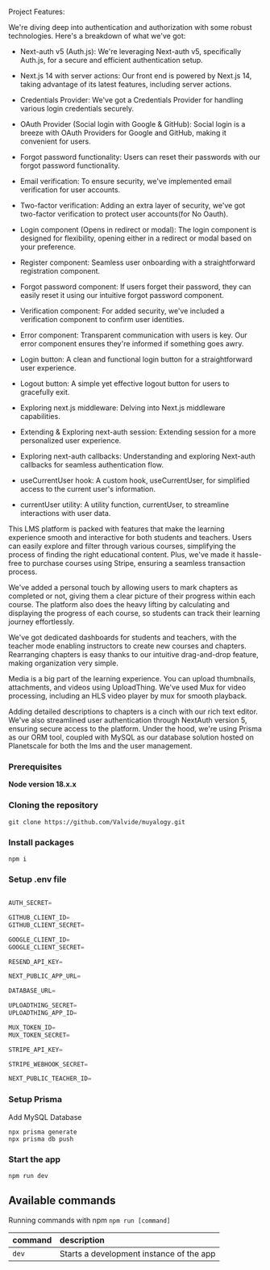 Project Features:

We're diving deep into authentication and authorization with some robust technologies. Here's a breakdown of what we've got:

- Next-auth v5 (Auth.js): We're leveraging Next-auth v5, specifically Auth.js, for a secure and efficient authentication setup.

- Next.js 14 with server actions: Our front end is powered by Next.js 14, taking advantage of its latest features, including server actions.

- Credentials Provider: We've got a Credentials Provider for handling various login credentials securely.

- OAuth Provider (Social login with Google & GitHub): Social login is a breeze with OAuth Providers for Google and GitHub, making it convenient for users.

- Forgot password functionality: Users can reset their passwords with our forgot password functionality.

- Email verification: To ensure security, we've implemented email verification for user accounts.

- Two-factor verification: Adding an extra layer of security, we've got two-factor verification to protect user accounts(for No Oauth).

- Login component (Opens in redirect or modal): The login component is designed for flexibility, opening either in a redirect or modal based on your preference.

- Register component: Seamless user onboarding with a straightforward registration component.

- Forgot password component: If users forget their password, they can easily reset it using our intuitive forgot password component.

- Verification component: For added security, we've included a verification component to confirm user identities.

- Error component: Transparent communication with users is key. Our error component ensures they're informed if something goes awry.

- Login button: A clean and functional login button for a straightforward user experience.

- Logout button: A simple yet effective logout button for users to gracefully exit.

- Exploring next.js middleware: Delving into Next.js middleware capabilities.

- Extending & Exploring next-auth session: Extending session for a more personalized user experience.

- Exploring next-auth callbacks: Understanding and exploring Next-auth callbacks for seamless authentication flow.

- useCurrentUser hook: A custom hook, useCurrentUser, for simplified access to the current user's information.

- currentUser utility: A utility function, currentUser, to streamline interactions with user data.


This LMS platform is packed with features that make the learning experience smooth and interactive for both students and teachers. Users can easily explore and filter through various courses, simplifying the process of finding the right educational content. Plus, we've made it hassle-free to purchase courses using Stripe, ensuring a seamless transaction process.

We've added a personal touch by allowing users to mark chapters as completed or not, giving them a clear picture of their progress within each course. The platform also does the heavy lifting by calculating and displaying the progress of each course, so students can track their learning journey effortlessly.

We've got dedicated dashboards for students and teachers, with the teacher mode enabling instructors to create new courses and chapters. Rearranging chapters is easy thanks to our intuitive drag-and-drop feature, making organization very simple.

Media is a big part of the learning experience. You can upload thumbnails, attachments, and videos using UploadThing. We've used  Mux for video processing, including an HLS video player by mux for smooth playback.

Adding detailed descriptions to chapters is a cinch with our rich text editor. We've also streamlined user authentication through NextAuth version 5, ensuring secure access to the platform. Under the hood, we're using Prisma as our ORM tool, coupled with MySQL as our database solution hosted on Planetscale for both the lms and the user management.

### Prerequisites

**Node version 18.x.x**

### Cloning the repository

```shell
git clone https://github.com/Valvide/muyalogy.git
```

### Install packages

```shell
npm i
```

### Setup .env file


```js

AUTH_SECRET=

GITHUB_CLIENT_ID=
GITHUB_CLIENT_SECRET=

GOOGLE_CLIENT_ID=
GOOGLE_CLIENT_SECRET=

RESEND_API_KEY=

NEXT_PUBLIC_APP_URL=

DATABASE_URL=

UPLOADTHING_SECRET=
UPLOADTHING_APP_ID=

MUX_TOKEN_ID=
MUX_TOKEN_SECRET=

STRIPE_API_KEY=

STRIPE_WEBHOOK_SECRET=

NEXT_PUBLIC_TEACHER_ID=
```

### Setup Prisma

Add MySQL Database 

```
npx prisma generate
npx prisma db push

```

### Start the app

```shell
npm run dev
```

## Available commands

Running commands with npm `npm run [command]`

| command         | description                              |
| :-------------- | :--------------------------------------- |
| `dev`           | Starts a development instance of the app |
